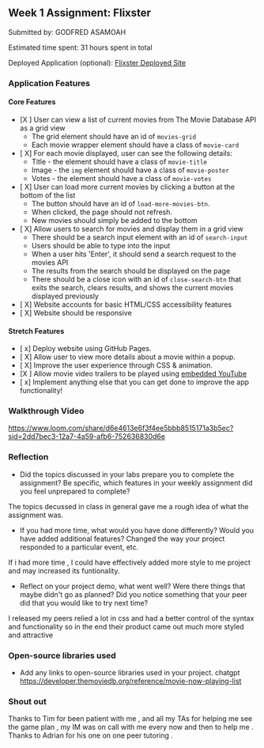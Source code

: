 

## Week 1 Assignment: Flixster

Submitted by: GODFRED ASAMOAH

Estimated time spent: 31 hours spent in total

Deployed Application (optional): [Flixster Deployed Site](https://realswat1.github.io/meta_week1/)

### Application Features

#### Core Features

- [X ] User can view a list of current movies from The Movie Database API as a grid view
  - The grid element should have an id of `movies-grid`
  - Each movie wrapper element should have a class of `movie-card`
- [ X] For each movie displayed, user can see the following details:
  - Title - the element should have a class of `movie-title`
  - Image - the `img` element should have a class of `movie-poster`
  - Votes - the element should have a class of `movie-votes`
- [ X] User can load more current movies by clicking a button at the bottom of the list
  - The button should have an id of `load-more-movies-btn`.
  - When clicked, the page should not refresh.
  - New movies should simply be added to the bottom
- [ X] Allow users to search for movies and display them in a grid view
  - There should be a search input element with an id of `search-input`
  - Users should be able to type into the input
  - When a user hits 'Enter', it should send a search request to the movies API
  - The results from the search should be displayed on the page
  - There should be a close icon with an id of `close-search-btn` that exits the search, clears results, and shows the current movies displayed previously
- [ X] Website accounts for basic HTML/CSS accessibility features
- [ X] Website should be responsive

#### Stretch Features

- [ x] Deploy website using GitHub Pages.
- [ X] Allow user to view more details about a movie within a popup.
- [ X] Improve the user experience through CSS & animation.
- [X ] Allow movie video trailers to be played using [embedded YouTube](https://support.google.com/youtube/answer/171780?hl=en)
- [ x] Implement anything else that you can get done to improve the app functionality!

### Walkthrough Video

https://www.loom.com/share/d6e4613e6f3f4ee5bbb8515171a3b5ec?sid=2dd7bec3-12a7-4a59-afb6-752636830d6e

### Reflection

- Did the topics discussed in your labs prepare you to complete the assignment? Be specific, which features in your weekly assignment did you feel unprepared to complete?

The topics decussed in class in general gave me a rough idea of what the assignment was.

- If you had more time, what would you have done differently? Would you have added additional features? Changed the way your project responded to a particular event, etc.
  
If i had more time , I could have effectively added more style to me project and may increased its funtionality.

- Reflect on your project demo, what went well? Were there things that maybe didn't go as planned? Did you notice something that your peer did that you would like to try next time?

I released my peers relied a lot in css and had a better control of the syntax and functionality so in the end their product came out much more styled and attractive

### Open-source libraries used

- Add any links to open-source libraries used in your project.
chatgpt
https://developer.themoviedb.org/reference/movie-now-playing-list

### Shout out

Thanks to Tim for been patient with me , and all my TAs for helping me see the game plan , my IM was on call with me every now and then to help me . Thanks to Adrian for his one on one peer tutoring . 
